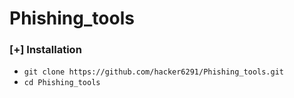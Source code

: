 # Phishing_tools

### [+] Installation

 - `git clone https://github.com/hacker6291/Phishing_tools.git`
 - `cd Phishing_tools`
